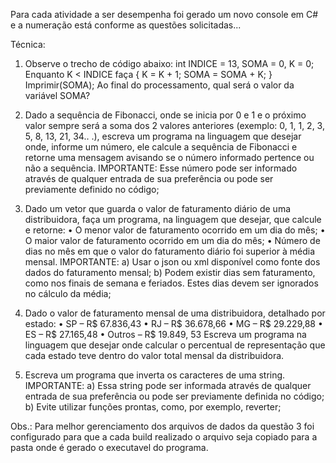 Para cada atividade a ser desempenha foi gerado um novo console em C# e a numeração está conforme as questões solicitadas...

Técnica: 
1) Observe o trecho de código abaixo: int INDICE = 13, SOMA = 0, K = 0; Enquanto K < INDICE faça { K = K + 1; SOMA = SOMA + K; } Imprimir(SOMA); Ao final do processamento, qual será o valor da variável SOMA? 

2) Dado a sequência de Fibonacci, onde se inicia por 0 e 1 e o próximo valor sempre será a soma dos 2 valores anteriores (exemplo: 0, 1, 1, 2, 3, 5, 8, 13, 21, 34.. .), escreva um programa na linguagem que desejar onde, informe um número, ele calcule a sequência de Fibonacci e retorne uma mensagem avisando se o número informado pertence ou não a sequência. 
IMPORTANTE: Esse número pode ser informado através de qualquer entrada de sua preferência ou pode ser previamente definido no código; 

3) Dado um vetor que guarda o valor de faturamento diário de uma distribuidora, faça um programa, na linguagem que desejar, que calcule e retorne: 
• O menor valor de faturamento ocorrido em um dia do mês; 
• O maior valor de faturamento ocorrido em um dia do mês; 
• Número de dias no mês em que o valor do faturamento diário foi superior à média mensal. 
IMPORTANTE: 
a) Usar o json ou xml disponível como fonte dos dados do faturamento mensal; 
b) Podem existir dias sem faturamento, como nos finais de semana e feriados. Estes dias devem ser ignorados no cálculo da média; 

4) Dado o valor de faturamento mensal de uma distribuidora, detalhado por estado: • SP – R$ 67.836,43 • RJ – R$ 36.678,66 • MG – R$ 29.229,88 • ES – R$ 27.165,48 • Outros – R$ 19.849, 53 Escreva um programa na linguagem que desejar onde calcular o percentual de representação que cada estado teve dentro do valor total mensal da distribuidora. 

5) Escreva um programa que inverta os caracteres de uma string. 
IMPORTANTE: 
a) Essa string pode ser informada através de qualquer entrada de sua preferência ou pode ser previamente definida no código; 
b) Evite utilizar funções prontas, como, por exemplo, reverter;


Obs.: Para melhor gerenciamento dos arquivos de dados da questão 3 foi configurado para que a cada build realizado o arquivo seja copiado para a pasta onde é gerado o executavel do programa.

